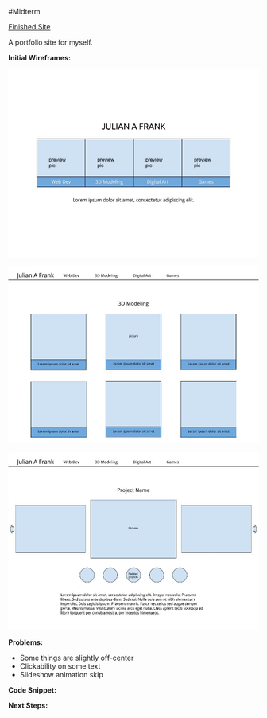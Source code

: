 #Midterm

[Finished Site](http://membles.com)

A portfolio site for myself.

__Initial Wireframes:__

![Main Wireframe](https://github.com/membles/WebDevHW/blob/master/Week_4/HW%20-%20midterm%20proposal/images/wireframe%20main.jpg "Main Wireframe")

![Category Wireframe](https://github.com/membles/WebDevHW/blob/master/Week_4/HW%20-%20midterm%20proposal/images/wireframe%20category.jpg "Category Wireframe")

![Project Wireframe](https://github.com/membles/WebDevHW/blob/master/Week_4/HW%20-%20midterm%20proposal/images/wireframe%20project.jpg "Project Wireframe")

__Problems:__

+ Some things are slightly off-center
+ Clickability on some text
+ Slideshow animation skip

__Code Snippet:__

__Next Steps:__
